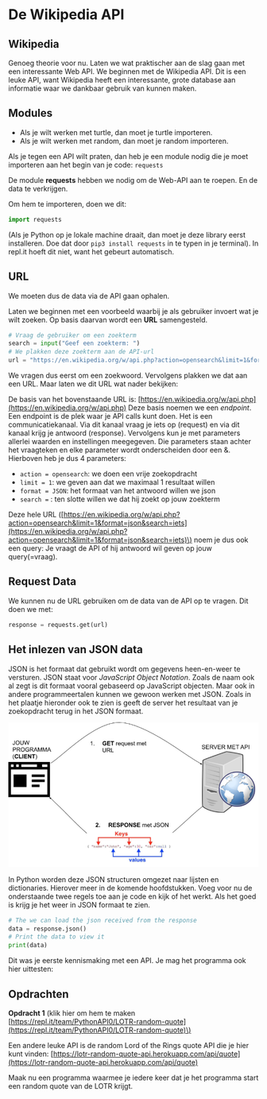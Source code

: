 # De Wikipedia API

## Wikipedia

Genoeg theorie voor nu. Laten we wat praktischer aan de slag gaan met een interessante Web API. We beginnen met de Wikipedia API. Dit is een leuke API, want Wikipedia heeft een interessante, grote database aan informatie waar we dankbaar gebruik van kunnen maken.

## Modules

* Als je wilt werken met turtle, dan moet je turtle importeren.
* Als je wilt werken met random, dan moet je random importeren.

Als je tegen een API wilt praten, dan heb je een module nodig die je moet importeren aan het begin van je code: `requests`

De module **requests** hebben we nodig om de Web-API aan te roepen. En de data te verkrijgen.

Om hem te importeren, doen we dit:

```python
import requests
```

\(Als je Python op je lokale machine draait, dan moet je deze library eerst installeren. Doe dat door `pip3 install requests` in te typen in je terminal\). In repl.it hoeft dit niet, want het gebeurt automatisch.

## URL

We moeten dus de data via de API gaan ophalen.

Laten we beginnen met een voorbeeld waarbij je als gebruiker invoert wat je wilt zoeken. Op basis daarvan wordt een **URL** samengesteld.

```python
# Vraag de gebruiker om een zoekterm
search = input("Geef een zoekterm: ")
# We plakken deze zoekterm aan de API-url
url = "https://en.wikipedia.org/w/api.php?action=opensearch&limit=1&format=json&search=" + search
```

We vragen dus eerst om een zoekwoord. Vervolgens plakken we dat aan een URL. Maar laten we dit URL wat nader bekijken:

De basis van het bovenstaande URL is: [https://en.wikipedia.org/w/api.php](https://en.wikipedia.org/w/api.php) Deze basis noemen we een _endpoint_. Een endpoint is de plek waar je API calls kunt doen. Het is een communicatiekanaal. Via dit kanaal vraag je iets op \(request\) en via dit kanaal krijg je antwoord \(response\). Vervolgens kun je met parameters allerlei waarden en instellingen meegegeven. Die parameters staan achter het vraagteken en elke parameter wordt onderscheiden door een &. Hierboven heb je dus 4 parameters:

* `action = opensearch`: we doen een vrije zoekopdracht
* `limit = 1`: we geven aan dat we maximaal 1 resultaat willen
* `format = JSON`: het formaat van het antwoord willen we json
* `search =` : ten slotte willen we dat hij zoekt op jouw zoekterm

Deze hele URL \([https://en.wikipedia.org/w/api.php?action=opensearch&limit=1&format=json&search=iets](https://en.wikipedia.org/w/api.php?action=opensearch&limit=1&format=json&search=iets)\) noem je dus ook een query: Je vraagt de API of hij antwoord wil geven op jouw query\(=vraag\).

## Request Data

We kunnen nu de URL gebruiken om de data van de API op te vragen. Dit doen we met:

```python
response = requests.get(url)
```

## Het inlezen van JSON data

JSON is het formaat dat gebruikt wordt om gegevens heen-en-weer te versturen. JSON staat voor _JavaScript Object Notation_. Zoals de naam ook al zegt is dit formaat vooral gebaseerd op JavaScript objecten. Maar ook in andere programmeertalen kunnen we gewoon werken met JSON. Zoals in het plaatje hieronder ook te zien is geeft de server het resultaat van je zoekopdracht terug in het JSON formaat.

![JSON als communicatietaal client server](.gitbook/assets/client%20server%20%283%29.png)

In Python worden deze JSON structuren omgezet naar lijsten en dictionaries. Hierover meer in de komende hoofdstukken. Voeg voor nu de onderstaande twee regels toe aan je code en kijk of het werkt. Als het goed is krijg je het weer in JSON formaat te zien.

```python
# The we can load the json received from the response
data = response.json()
# Print the data to view it
print(data)
```

Dit was je eerste kennismaking met een API. Je mag het programma ook hier uittesten:



## Opdrachten

**Opdracht 1** \(klik hier om hem te maken [https://repl.it/team/PythonAPI0/LOTR-random-quote](https://repl.it/team/PythonAPI0/LOTR-random-quote)\)

Een andere leuke API is de random Lord of the Rings quote API die je hier kunt vinden: [https://lotr-random-quote-api.herokuapp.com/api/quote](https://lotr-random-quote-api.herokuapp.com/api/quote)

Maak nu een programma waarmee je iedere keer dat je het programma start een random quote van de LOTR krijgt. 

